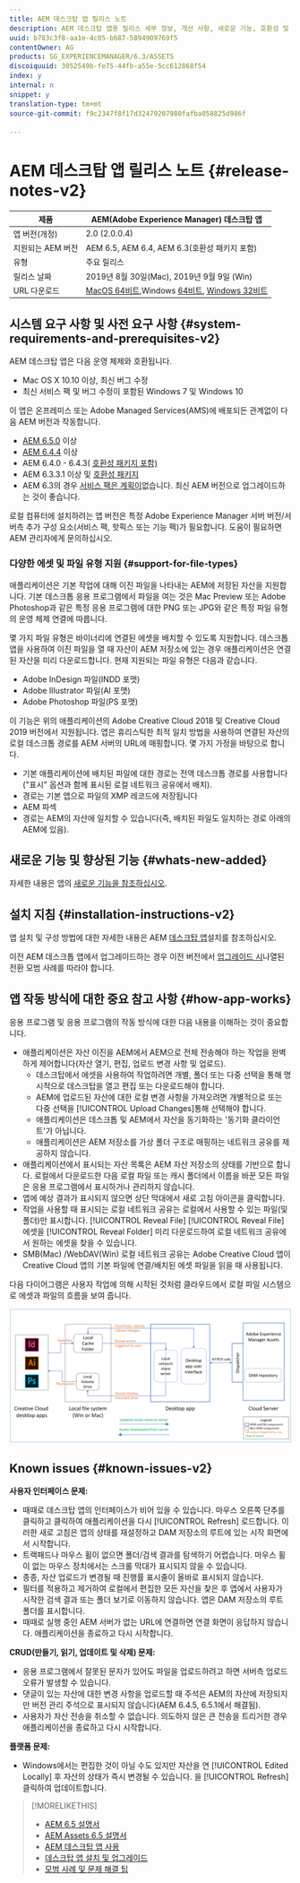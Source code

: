 ```yaml
---
title: AEM 데스크탑 앱 릴리스 노트
description: AEM 데스크탑 앱용 릴리스 세부 정보, 개선 사항, 새로운 기능, 호환성 및 다운로드 링크.
uuid: b783c3f8-aa1e-4c05-b687-5894909769f5
contentOwner: AG
products: SG_EXPERIENCEMANAGER/6.3/ASSETS
discoiquuid: 3052549b-fe75-44fb-a55e-5cc612868f54
index: y
internal: n
snippet: y
translation-type: tm+mt
source-git-commit: f9c2347f8f17d32479207980fafba058825d986f

---
```



# AEM 데스크탑 앱 릴리스 노트 {#release-notes-v2}

| 제품 | AEM(Adobe Experience Manager) 데스크탑 앱 |
|---------------|--------------------------------------------------------------------|
| 앱 버전(개정) | 2.0 (2.0.0.4) |
| 지원되는 AEM 버전 | AEM 6.5, AEM 6.4, AEM 6.3(호환성 패키지 포함) |
| 유형 | 주요 릴리스 |
| 릴리스 날짜 | 2019년 8월 30일(Mac), 2019년 9월 9일 (Win) |
| URL 다운로드 | [MacOS 64비트](https://download.macromedia.com/aem-assets-companion-app/aem-desktop-osx-2.0.0.4.dmg),Windows [64비트](https://download.macromedia.com/aem-assets-companion-app/aem-desktop-win64-2.0.0.4.exe), [Windows 32비트](https://download.macromedia.com/aem-assets-companion-app/aem-desktop-win32-2.0.0.4.exe) |

## 시스템 요구 사항 및 사전 요구 사항 {#system-requirements-and-prerequisites-v2}

AEM 데스크탑 앱은 다음 운영 체제와 호환됩니다.

* Mac OS X 10.10 이상, 최신 버그 수정
* 최신 서비스 팩 및 버그 수정이 포함된 Windows 7 및 Windows 10

이 앱은 온프레미스 또는 Adobe Managed Services(AMS)에 배포되든 관계없이 다음 AEM 버전과 작동합니다.

* [AEM 6.5.0](https://helpx.adobe.com/experience-manager/6-5/release-notes.html) 이상
* [AEM 6.4.4](https://helpx.adobe.com/experience-manager/6-4/release-notes/sp-release-notes.html) 이상
* AEM 6.4.0 - 6.4.3( [호환성 패키지 포함)](https://www.adobeaemcloud.com/content/marketplace/marketplaceProxy.html?packagePath=/content/companies/public/adobe/packages/cq640/featurepack/adobe-asset-link-support)
* AEM 6.3.3.1 이상 및 [호환성 패키지](https://www.adobeaemcloud.com/content/marketplace/marketplaceProxy.html?packagePath=/content/companies/public/adobe/packages/cq640/featurepack/adobe-asset-link-support)
* AEM 6.3의 경우 [서비스 팩은 계획이](https://helpx.adobe.com/experience-manager/maintenance-releases-roadmap.html)없습니다. 최신 AEM 버전으로 업그레이드하는 것이 좋습니다.

로컬 컴퓨터에 설치하려는 앱 버전은 특정 Adobe Experience Manager 서버 버전/서버측 추가 구성 요소(서비스 팩, 핫픽스 또는 기능 팩)가 필요합니다. 도움이 필요하면 AEM 관리자에게 문의하십시오.

### 다양한 에셋 및 파일 유형 지원 {#support-for-file-types}

애플리케이션은 기본 작업에 대해 이진 파일을 나타내는 AEM에 저장된 자산을 지원합니다. 기본 데스크톱 응용 프로그램에서 파일을 여는 것은 Mac Preview 또는 Adobe Photoshop과 같은 특정 응용 프로그램에 대한 PNG 또는 JPG와 같은 특정 파일 유형의 운영 체제 연결에 따릅니다.

몇 가지 파일 유형은 바이너리에 연결된 에셋을 배치할 수 있도록 지원합니다. 데스크톱 앱을 사용하여 이진 파일을 열 때 자산이 AEM 저장소에 있는 경우 애플리케이션은 연결된 자산을 미리 다운로드합니다. 현재 지원되는 파일 유형은 다음과 같습니다.

* Adobe InDesign 파일(INDD 포맷)
* Adobe Illustrator 파일(AI 포맷)
* Adobe Photoshop 파일(PS 포맷)

이 기능은 위의 애플리케이션의 Adobe Creative Cloud 2018 및 Creative Cloud 2019 버전에서 지원됩니다. 앱은 휴리스틱한 최적 일치 방법을 사용하여 연결된 자산의 로컬 데스크톱 경로를 AEM 서버의 URL에 매핑합니다. 몇 가지 가정을 바탕으로 합니다.

* 기본 애플리케이션에 배치된 파일에 대한 경로는 전역 데스크톱 경로를 사용합니다("표시" 옵션과 함께 표시된 로컬 네트워크 공유에서 배치).
* 경로는 기본 앱으로 파일의 XMP 레코드에 저장됩니다
* AEM 파섹
* 경로는 AEM의 자산에 일치할 수 있습니다(즉, 배치된 파일도 일치하는 경로 아래의 AEM에 있음).

## 새로운 기능 및 향상된 기능 {#whats-new-added}

자세한 내용은 앱의 [새로운 기능을 참조하십시오](introduction.md#whats-new-v2).

## 설치 지침 {#installation-instructions-v2}

앱 설치 및 구성 방법에 대한 자세한 내용은 AEM [데스크탑 앱](install-upgrade.md)설치를 참조하십시오.

이전 AEM 데스크톱 앱에서 업그레이드하는 경우 이전 버전에서 [업그레이드 시](install-upgrade.md#upgrade-from-previous-version)나열된 전환 모범 사례를 따라야 합니다.

## 앱 작동 방식에 대한 중요 참고 사항 {#how-app-works}

응용 프로그램 및 응용 프로그램의 작동 방식에 대한 다음 내용을 이해하는 것이 중요합니다.

* 애플리케이션은 자산 이진을 AEM에서 AEM으로 전체 전송해야 하는 작업을 완벽하게 제어합니다(자산 열기, 편집, 업로드 변경 사항 및 업로드).
   * 데스크탑에서 에셋을 사용하여 작업하려면 개별, 폴더 또는 다중 선택을 통해 명시적으로 데스크탑을 열고 편집 또는 다운로드해야 합니다.
   * AEM에 업로드된 자산에 대한 로컬 변경 사항을 가져오려면 개별적으로 또는 다중 선택을 [!UICONTROL Upload Changes]통해 선택해야 합니다.
   * 애플리케이션은 데스크톱 및 AEM에서 자산을 동기화하는 '동기화 클라이언트'가 아닙니다.
   * 애플리케이션은 AEM 저장소를 가상 폴더 구조로 매핑하는 네트워크 공유를 제공하지 않습니다.
* 애플리케이션에서 표시되는 자산 목록은 AEM 자산 저장소의 상태를 기반으로 합니다. 로컬에서 다운로드한 다음 로컬 파일 또는 캐시 폴더에서 이름을 바꾼 모든 파일은 응용 프로그램에서 표시하거나 관리하지 않습니다.
* 앱에 예상 결과가 표시되지 않으면 상단 막대에서 새로 고침 아이콘을 클릭합니다.
* 작업을 사용할 때 표시되는 로컬 네트워크 공유는 로컬에서 사용할 수 있는 파일(및 폴더)만 표시합니다. [!UICONTROL Reveal File] [!UICONTROL Reveal File] 에셋을 [!UICONTROL Reveal Folder] 미리 다운로드하여 로컬 네트워크 공유에서 원하는 에셋을 찾을 수 있습니다.
* SMB(Mac) /WebDAV(Win) 로컬 네트워크 공유는 Adobe Creative Cloud 앱이 Creative Cloud 앱의 기본 파일에 연결/배치된 에셋 파일을 읽을 때 사용됩니다.

다음 다이어그램은 사용자 작업에 의해 시작된 것처럼 클라우드에서 로컬 파일 시스템으로 에셋과 파일의 흐름을 보여 줍니다.

![데스크탑 앱을 통해 AEM 서버에서 기본 데스크탑 앱으로의 자산 흐름](assets/da20_flow_diagram.png)

## Known issues {#known-issues-v2}

**사용자 인터페이스 문제:**
* 때때로 데스크탑 앱의 인터페이스가 비어 있을 수 있습니다. 마우스 오른쪽 단추를 클릭하고 클릭하여 애플리케이션을 다시 [!UICONTROL Refresh] 로드합니다. 이러한 새로 고침은 앱의 상태를 재설정하고 DAM 저장소의 루트에 있는 시작 화면에서 시작합니다. <!-- CQ-4270267 -->
* 트랙패드나 마우스 휠이 없으면 폴더/검색 결과를 탐색하기 어렵습니다. 마우스 휠이 없는 마우스 장치에서는 스크롤 막대가 표시되지 않을 수 있습니다. <!-- CQ-4269947 -->
* 종종, 자산 업로드가 변경될 때 진행률 표시줄이 올바로 표시되지 않습니다.
* 필터를 적용하고 제거하여 로컬에서 편집한 모든 자산을 찾은 후 앱에서 사용자가 시작한 검색 결과 또는 폴더 보기로 이동하지 않습니다. 앱은 DAM 저장소의 루트 폴더를 표시합니다.
* 때때로 실행 중인 AEM 서버가 없는 URL에 연결하면 연결 화면이 응답하지 않습니다. 애플리케이션을 종료하고 다시 시작합니다.

**CRUD(만들기, 읽기, 업데이트 및 삭제) 문제:**
* 응용 프로그램에서 잘못된 문자가 있어도 파일을 업로드하려고 하면 서버측 업로드 오류가 발생할 수 있습니다. <!-- CQ-4273652 -->
* 댓글이 있는 자산에 대한 변경 사항을 업로드할 때 주석은 AEM의 자산에 저장되지만 버전 관리 주석으로 표시되지 않습니다(AEM 6.4.5, 6.5.1에서 해결됨). <!-- CQ-4268990 -->
* 사용자가 자산 전송을 취소할 수 없습니다. 의도하지 않은 큰 전송을 트리거한 경우 애플리케이션을 종료하고 다시 시작합니다. <!-- CQ-4278940 -->

**플랫폼 문제:**
* Windows에서는 편집한 것이 아닐 수도 있지만 자산을 연 [!UICONTROL Edited Locally] 후 자산의 상태가 즉시 변경될 수 있습니다. 을 [!UICONTROL Refresh] 클릭하여 업데이트합니다.

>[!MORELIKETHIS]
>
>* [AEM 6.5 설명서](https://helpx.adobe.com/support/experience-manager/6-5.html)
>* [AEM Assets 6.5 설명서](https://docs.adobe.com/content/help/en/experience-manager-64/assets/home.html)
>* [AEM 데스크탑 앱 사용](using.md)
>* [데스크탑 앱 설치 및 업그레이드](install-upgrade.md)
>* [모범 사례 및 문제 해결 팁](troubleshoot.md)

